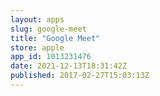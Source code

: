 ```yaml
---
layout: apps
slug: google-meet
title: "Google Meet"
store: apple
app_id: 1013231476
date: 2021-12-13T18:31:42Z
published: 2017-02-27T15:03:13Z
---
```

